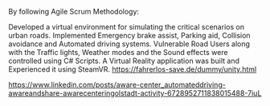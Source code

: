 By following Agile Scrum Methodology:

Developed a virtual environment for simulating the critical scenarios on urban roads.
Implemented Emergency brake assist, Parking aid, Collision avoidance and Automated driving systems.
Vulnerable Road Users along with the Traffic lights, Weather modes and the Sound effects were controlled using C# Scripts.
A Virtual Reality application was built and Experienced it using SteamVR. 
https://fahrerlos-save.de/dummy/unity.html

https://www.linkedin.com/posts/aware-center_automateddriving-awareandshare-awarecenteringolstadt-activity-6728952711838015488-7iuL
